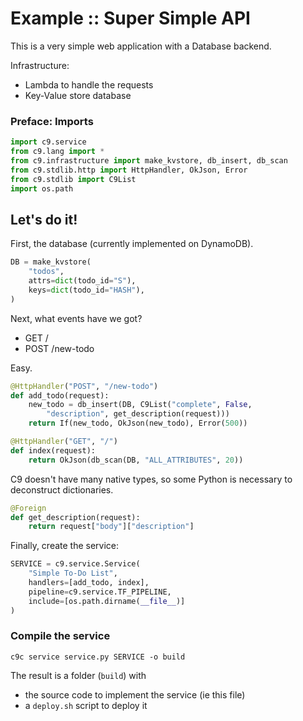 # Example :: Super Simple API

This is a very simple web application with a Database backend.

Infrastructure:
- Lambda to handle the requests
- Key-Value store database


### Preface: Imports

```python tangle:service.py
import c9.service
from c9.lang import *
from c9.infrastructure import make_kvstore, db_insert, db_scan
from c9.stdlib.http import HttpHandler, OkJson, Error
from c9.stdlib import C9List
import os.path
```

## Let's do it!

First, the database (currently implemented on DynamoDB).

```python tangle:service.py
DB = make_kvstore(
    "todos",
    attrs=dict(todo_id="S"),
    keys=dict(todo_id="HASH"),
)
```

Next, what events have we got?
- GET /
- POST /new-todo

Easy.

```python tangle:service.py
@HttpHandler("POST", "/new-todo")
def add_todo(request):
    new_todo = db_insert(DB, C9List("complete", False,
        "description", get_description(request)))
    return If(new_todo, OkJson(new_todo), Error(500))

@HttpHandler("GET", "/")
def index(request):
    return OkJson(db_scan(DB, "ALL_ATTRIBUTES", 20))
```

C9 doesn't have many native types, so some Python is necessary to deconstruct
dictionaries.

```python tangle:service.py
@Foreign
def get_description(request):
    return request["body"]["description"]
```

Finally, create the service:

```python tangle:service.py
SERVICE = c9.service.Service(
    "Simple To-Do List",
    handlers=[add_todo, index],
    pipeline=c9.service.TF_PIPELINE,
    include=[os.path.dirname(__file__)]
)
```

### Compile the service

```shell
c9c service service.py SERVICE -o build
```

The result is a folder (`build`) with
- the source code to implement the service (ie this file)
- a `deploy.sh` script to deploy it

